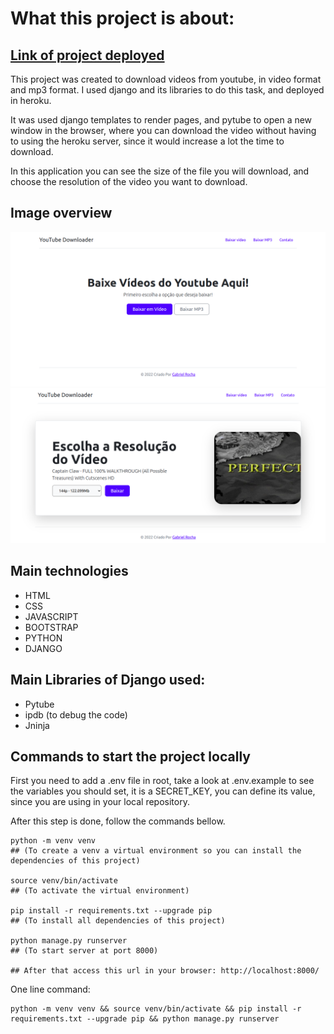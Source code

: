 # What this project is about:

## <a href="https://yt-downloader-application.herokuapp.com/" target="_blanck">Link of project deployed</a>

This project was created to download videos from youtube, in video format and mp3 format. I used django and its libraries to do this task, and deployed in heroku. 

It was used django templates to render pages, and pytube to open a new window in the browser, where you can download the video without having to using the heroku server, since it would increase a lot the time to download.

In this application you can see the size of the file you will download, and choose the resolution of the video you want to download.




## Image overview

<img src="./overview.png" alt="Overview Image"/>

<img src="./download-screen.png" alt="Download screen"/>



<br>

## Main technologies
- HTML
- CSS
- JAVASCRIPT
- BOOTSTRAP
- PYTHON
- DJANGO


## Main Libraries of Django used:
- Pytube
- ipdb (to debug the code)
- Jninja


## Commands to start the project locally

First you need to add a .env file in root, take a look at .env.example to see the variables you should set, it is a SECRET_KEY, you can define its value, since you are using in your local repository.

After this step is done, follow the commands bellow.

```
python -m venv venv 
## (To create a venv a virtual environment so you can install the dependencies of this project)

source venv/bin/activate 
## (To activate the virtual environment)

pip install -r requirements.txt --upgrade pip
## (To install all dependencies of this project)

python manage.py runserver
## (To start server at port 8000)

## After that access this url in your browser: http://localhost:8000/
```

One line command:
```
python -m venv venv && source venv/bin/activate && pip install -r requirements.txt --upgrade pip && python manage.py runserver
```

